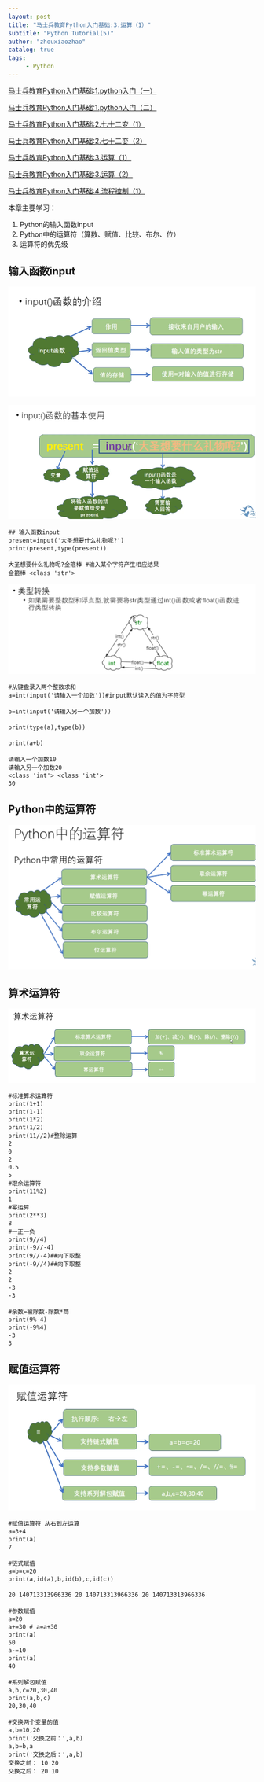```yaml
---
layout: post
title: "马士兵教育Python入门基础:3.运算（1）"
subtitle: "Python Tutorial(5)"
author: "zhouxiaozhao"
catalog: true
tags:
     - Python
---
```


[马士兵教育Python入门基础:1.python入门（一）](https://www.zhouxiaozhao.cn/2020/09/10/python1/)

[马士兵教育Python入门基础:1.python入门（二）](https://www.zhouxiaozhao.cn/2020/09/12/python2/)

[马士兵教育Python入门基础:2.七十二变（1）](https://www.zhouxiaozhao.cn/2020/09/15/python3/)

[马士兵教育Python入门基础:2.七十二变（2）](https://www.zhouxiaozhao.cn/2020/09/24/python4/)

[马士兵教育Python入门基础:3.运算（1）](https://www.zhouxiaozhao.cn/2020/09/26/python5/)

[马士兵教育Python入门基础:3.运算（2）](https://www.zhouxiaozhao.cn/2020/10/15/python6/)

[马士兵教育Python入门基础:4.流程控制（1）](https://www.zhouxiaozhao.cn/2020/10/17/python7/)

本章主要学习：

1. Python的输入函数input
2. Python中的运算符（算数、赋值、比较、布尔、位）
3. 运算符的优先级

## 输入函数input

![image-20201001160601965](/img/posts/2020.9.26/image-20201001160601965.png)

![image-20201001160723658](/img/posts/2020.9.26/image-20201001160723658.png)

```
## 输入函数input
present=input('大圣想要什么礼物呢?')
print(present,type(present))

大圣想要什么礼物呢?金箍棒 #输入某个字符产生相应结果
金箍棒 <class 'str'>
```

![image-20201001161303786](/img/posts/2020.9.26/image-20201001161303786.png)

```
#从键盘录入两个整数求和
a=int(input('请输入一个加数'))#input默认读入的值为字符型

b=int(input('请输入另一个加数'))

print(type(a),type(b))

print(a+b)

请输入一个加数10
请输入另一个加数20
<class 'int'> <class 'int'>
30
```

## Python中的运算符

![image-20201001161513456](/img/posts/2020.9.26/image-20201001161513456.png)

## 算术运算符

![image-20201001161556781](/img/posts/2020.9.26/image-20201001161556781.png)

```
#标准算术运算符
print(1+1)
print(1-1)
print(1*2)
print(1/2)
print(11//2)#整除运算
2
0
2
0.5
5
#取余运算符
print(11%2)
1
#幂运算
print(2**3)
8
#一正一负
print(9//4)
print(-9//-4)
print(9//-4)##向下取整
print(-9//4)##向下取整
2
2
-3
-3

#余数=被除数-除数*商
print(9%-4)
print(-9%4)
-3
3
```

## 赋值运算符

![image-20201001163139372](/img/posts/2020.9.26/image-20201001163139372.png)

```
#赋值运算符 从右到左运算
a=3+4
print(a)
7

#链式赋值
a=b=c=20
print(a,id(a),b,id(b),c,id(c))

20 140713313966336 20 140713313966336 20 140713313966336

#参数赋值
a=20
a+=30 # a=a+30
print(a)
50
a-=10
print(a)
40

#系列解包赋值
a,b,c=20,30,40
print(a,b,c)
20,30,40

#交换两个变量的值
a,b=10,20
print('交换之前：',a,b)
a,b=b,a
print('交换之后：',a,b)
交换之前： 10 20
交换之后： 20 10
```

